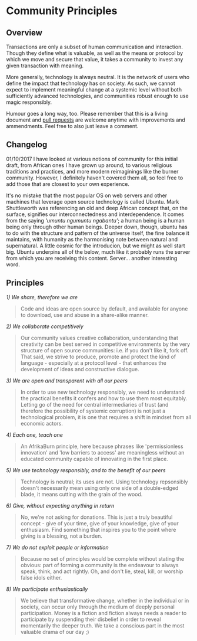 # Community Principles

## Overview 

Transactions are only a subset of human communication and interaction. Though they define what is valuable, as well as the means or protocol by which we move and secure that value, it takes a community to invest any given transaction with meaning.

More generally, technology is always neutral. It is the network of users who define the impact that technology has on society. As such, we cannot expect to implement meaningful change at a systemic level without both sufficiently advanced technologies, and communities robust enough to use magic responsibly.

Humour goes a long way, too. Please remember that this is a living document and [pull requests](https://help.github.com/articles/creating-a-pull-request/) are welcome anytime with improvements and ammendments. Feel free to also just leave a comment.

## Changelog 

01/10/2017
I have looked at various notions of community for this initial draft, from African ones I have grown up around, to various religious traditions and practices, and more modern reimaginings like the burner community. However, I definitely haven't covered them all, so feel free to add those that are closest to your own experience.

It's no mistake that the most popular OS on web servers and other machines that leverage open source technology is called Ubuntu. Mark Shuttleworth was referencing an old and deep African concept that, on the surface, signifies our interconnectedness and interdependence. It comes from the saying *'umuntu ngumuntu ngabantu'*; a human being is a human being only through other human beings. Deeper down, though, ubuntu has to do with the structure and pattern of the universe itself, the fine balance it maintains, with humanity as the harmonising note between natural and supernatural. A little cosmic for the introducion, but we might as well start big. Ubuntu underpins all of the below, much like it probably runs the server from which you are receiving this content. Server... another interesting word.

## Principles

*1) We share, therefore we are*
> Code and ideas are open source by default, and available for anyone to download, use and abuse in a share-alike manner.

*2) We collaborate competitively*
> Our community values creative collaboration, understanding that creativity can be best served in competitive environments by the very structure of open source communities: i.e. if you don't like it, fork off. That said, we strive to produce, promote and protect the kind of language - especially at a protocol level - that enhances the development of ideas and constructive dialogue.

*3) We are open and transparent with all our peers*
> In order to use new technology responsibly, we need to understand the practical benefits it confers and how to use them most equitably. Letting go of the need for central intermediaries of trust (and therefore the possibility of systemic corruption) is not just a technological problem, it is one that requires a shift in mindset from all economic actors.

*4) Each one, teach one*
> An AfrikaBurn principle, here because phrases like 'permissionless innovation' and 'low barriers to access' are meaningless without an educated community capable of innovating in the first place. 

*5) We use technology responsibly, and to the benefit of our peers*
> Technology is neutral; its uses are not. Using technology repsonsibly doesn't necessarily mean using only one side of a double-edged blade, it means cutting with the grain of the wood.

*6) Give, without expecting anything in return*
> No, we're not asking for donations. This is just a truly beautiful concept - give of your time, give of your knowledge, give of your enthusiasm. Find something that inspires you to the point where giving is a blessing, not a burden.

*7) We do not exploit people or information*
> Because no set of principles would be complete without stating the obvious: part of forming a community is the endeavour to always speak, think, and act rightly. Oh, and don't lie, steal, kill, or worship false idols either.

*8) We participate enthusiastically*
> We believe that transformative change, whether in the individual or in society, can occur only through the medium of deeply personal participation. Money is a fiction and fiction always needs a reader to participate by suspending their disbelief in order to reveal momentarily the deeper truth. We take a conscious part in the most valuable drama of our day ;)